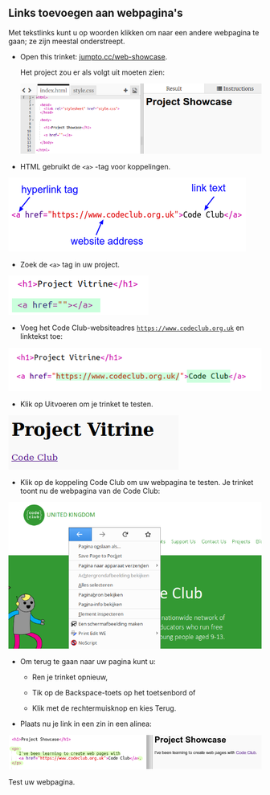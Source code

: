 ## Links toevoegen aan webpagina's

Met tekstlinks kunt u op woorden klikken om naar een andere webpagina te gaan; ze zijn meestal onderstreept.

+ Open this trinket: [jumpto.cc/web-showcase](http://jumpto.cc/web-showcase).
    
    Het project zou er als volgt uit moeten zien:
    
    ![screenshot](images/showcase-starter.png)

+ HTML gebruikt de `<a>` -tag voor koppelingen.

![screenshot](images/showcase-link.png)

+ Zoek de `<a>` tag in uw project. 

![screenshot](images/showcase-a-template.png)

+ Voeg het Code Club-websiteadres [`https://www.codeclub.org.uk`](https://www.codeclub.org.uk) en linktekst toe:

![screenshot](images/showcase-code-club.png)

+ Klik op Uitvoeren om je trinket te testen.

![screenshot](images/showcase-cc-output.png)

+ Klik op de koppeling Code Club om uw webpagina te testen. Je trinket toont nu de webpagina van de Code Club: 

![screenshot](images/showcase-cc-website.png)

+ Om terug te gaan naar uw pagina kunt u:
    
    + Ren je trinket opnieuw,
    
    + Tik op de Backspace-toets op het toetsenbord of
    
    + Klik met de rechtermuisknop en kies Terug.

+ Plaats nu je link in een zin in een alinea:

![screenshot](images/showcase-paragraph.png)

Test uw webpagina.